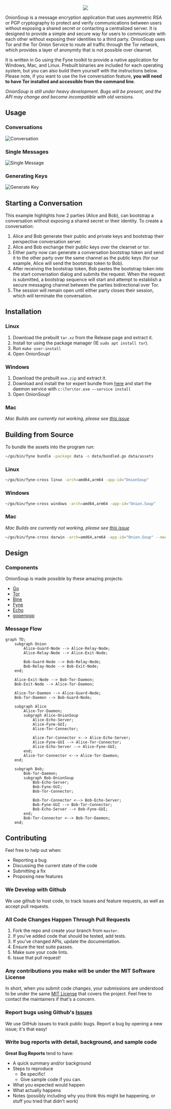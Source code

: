 <p align="center">
  <img src="./docs/logo.png">
</p>

OnionSoup is a message encryption application that uses asymmetric RSA or PGP cryptography to protect and verify communications between users without exposing a shared secret or contacting a centralized server.  It is designed to provide a simple and secure way for users to communicate with each other without exposing their identities to a third party. OnionSoup uses Tor and the Tor Onion Service to route all traffic through the Tor network, which provides a layer of anonymity that is not possible over clearnet. 

It is written in Go using the Fyne toolkit to provide a native application for Windows, Mac, and Linux. Prebuilt binaries are included for each operating system, but you can also build them yourself with the instructions below. Please note, if you want to use the live conversation feature, **you will need to have Tor installed and accessible from the command line**.

*OnionSoup is still under heavy development. Bugs will be present, and the API may change and become incompatible with old versions.*
## Usage

### Conversations
![Conversation](docs/conversation.gif)

### Single Messages
![Single Message](docs/single_message.gif)

### Generating Keys 
![Generate Key](docs/generate_key.gif)

## Starting a Conversation
This example highlights how 2 parties (Alice and Bob), can bootstrap a conversation without exposing a shared secret or their identity. To create a conversation:
1. Alice and Bob generate their public and private keys and bootstrap their perspective conversation server.
2. Alice and Bob exchange their public keys over the clearnet or tor. 
3. Either party now can generate a conversation bootstrap token and send it to the other party over the same channel as the public keys (for our example, Alice will send the bootstrap token to Bob).
4. After receiving the bootstrap token, Bob pastes the bootstrap token into the start conversation dialog and submits the request. When the request is submitted, a bootstrap sequence will start and attempt to establish a secure messaging channel between the parties bidirectional over Tor. 
5. The session will remain open until either party closes their session, which will terminate the conversation.

## Installation

### Linux
1. Download the prebuilt `tar.xz` from the Release page and extract it.
2. Install tor using the package manager (IE `sudo apt install tor`).
3. Run `make user-install` 
4. Open OnionSoup!

### Windows
1. Download the prebuilt `exe.zip` and extract it.
2. Download and install the tor expert bundle from [here](https://www.torproject.org/download/tor/) and start the daemon service with `c:\Tor\tor.exe –-service install`
3. Open OnionSoup!

### Mac
*Mac Builds are currently not working, please see [this issue](https://github.com/JustinTimperio/onionsoup/issues/1)*

## Building from Source

To bundle the assets into the program run:
```bash
~/go/bin/fyne bundle -package data -o data/bundled.go data/assets
```

### Linux
```bash
~/go/bin/fyne-cross linux -arch=amd64,arm64 -app-id="OnionSoup"
```

### Windows
```bash
~/go/bin/fyne-cross windows -arch=amd64,arm64 -app-id="Onion.Soup"
```

### Mac
*Mac Builds are currently not working, please see [this issue](https://github.com/JustinTimperio/onionsoup/issues/1)*
```bash
~/go/bin/fyne-cross darwin -arch=amd64,arm64 -app-id="Onion.Soup" --macosx-sdk-path /full-path/macos-sdk/MacOSX15.2.sdk
```


## Design

### Components
OnionSoup is made possible by these amazing projects:
- [Go](https://go.dev/)
- [Tor](https://www.torproject.org/)
- [Bine](https://github.com/cretz/bine)
- [Fyne](https://fyne.io/)
- [Echo](https://echo.labstack.com/)
- [gopenpgp](https://github.com/ProtonMail/gopenpgp)

### Message Flow
```mermaid
graph TD;
    subgraph Onion
        Alice-Guard-Node --> Alice-Relay-Node;
        Alice-Relay-Node --> Alice-Exit-Node;

        Bob-Guard-Node --> Bob-Relay-Node;
        Bob-Relay-Node --> Bob-Exit-Node;
    end;

    Alice-Exit-Node --> Bob-Tor-Daemon;
    Bob-Exit-Node --> Alice-Tor-Daemon;

    Alice-Tor-Daemon --> Alice-Guard-Node;
    Bob-Tor-Daemon --> Bob-Guard-Node;

    subgraph Alice
        Alice-Tor-Daemon;
        subgraph Alice-OnionSoup
            Alice-Echo-Server;
            Alice-Fyne-GUI;
            Alice-Tor-Connector;

            Alice-Tor-Connector <--> Alice-Echo-Server;
            Alice-Fyne-GUI --> Alice-Tor-Connector;
            Alice-Echo-Server --> Alice-Fyne-GUI;
        end;
        Alice-Tor-Connector <--> Alice-Tor-Daemon;
    end;

    subgraph Bob; 
        Bob-Tor-Daemon;
        subgraph Bob-OnionSoup
            Bob-Echo-Server;
            Bob-Fyne-GUI;
            Bob-Tor-Connector;

            Bob-Tor-Connector <--> Bob-Echo-Server;
            Bob-Fyne-GUI --> Bob-Tor-Connector;
            Bob-Echo-Server --> Bob-Fyne-GUI;
        end;
        Bob-Tor-Connector <--> Bob-Tor-Daemon;
    end;
```

## Contributing
Feel free to help out when:

- Reporting a bug
- Discussing the current state of the code
- Submitting a fix
- Proposing new features

### We Develop with Github
We use github to host code, to track issues and feature requests, as well as accept pull requests.

### All Code Changes Happen Through Pull Requests
1. Fork the repo and create your branch from `master`.
2. If you've added code that should be tested, add tests.
3. If you've changed APIs, update the documentation.
4. Ensure the test suite passes.
5. Make sure your code lints.
6. Issue that pull request!

### Any contributions you make will be under the MIT Software License
In short, when you submit code changes, your submissions are understood to be under the same [MIT License](http://choosealicense.com/licenses/mit/) that covers the project. Feel free to contact the maintainers if that's a concern.

### Report bugs using Github's [Issues](https://github.com/JustinTimperio/onionsoup/issues)
We use GitHub issues to track public bugs. Report a bug by opening a new issue; it's that easy!

### Write bug reports with detail, background, and sample code
**Great Bug Reports** tend to have:

- A quick summary and/or background
- Steps to reproduce
  - Be specific!
  - Give sample code if you can.
- What you expected would happen
- What actually happens
- Notes (possibly including why you think this might be happening, or stuff you tried that didn't work)